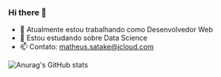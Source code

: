 ### Hi there 👋

- 🔭 Atualmente estou trabalhando como Desenvolvedor Web
- 🌱 Estou estudando sobre Data Science
- 📫 Contato: matheus.satake@icloud.com


![Anurag's GitHub stats](https://github-readme-stats.vercel.app/api/?username=satakesouza&count_private=true&hide=contribs,prs,issues&show_icons=true&title_color=fff&icon_color=79ff97&text_color=9f9f9f&bg_color=151515)
